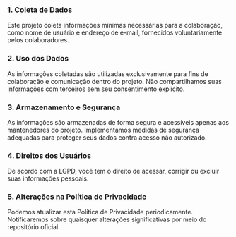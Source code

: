 ### 1. Coleta de Dados

Este projeto coleta informações mínimas necessárias para a colaboração, como nome de usuário e endereço de e-mail, fornecidos voluntariamente pelos colaboradores.

### 2. Uso dos Dados

As informações coletadas são utilizadas exclusivamente para fins de colaboração e comunicação dentro do projeto. Não compartilhamos suas informações com terceiros sem seu consentimento explícito.

### 3. Armazenamento e Segurança

As informações são armazenadas de forma segura e acessíveis apenas aos mantenedores do projeto. Implementamos medidas de segurança adequadas para proteger seus dados contra acesso não autorizado.

### 4. Direitos dos Usuários

De acordo com a LGPD, você tem o direito de acessar, corrigir ou excluir suas informações pessoais.

### 5. Alterações na Política de Privacidade

Podemos atualizar esta Política de Privacidade periodicamente. Notificaremos sobre quaisquer alterações significativas por meio do repositório oficial.
